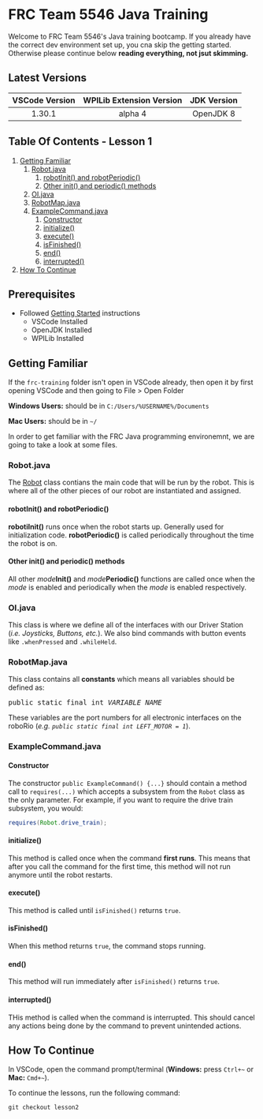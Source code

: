 <!-- markdownlint-disable MD033 -->

# FRC Team 5546 Java Training

Welcome to FRC Team 5546's Java training bootcamp. If you already have the correct dev environment set up, you cna skip the getting started. Otherwise please continue below **reading everything, not jsut skimming.**

## Latest Versions

| VSCode Version | WPILib Extension Version | JDK Version |
| :------------: | :----------------------: | :---------: |
| 1.30.1         | alpha 4                  | OpenJDK 8   |

## Table Of Contents - Lesson 1

1. [Getting Familiar](#getting-familiar)
    1. [Robot.java](#robot.java)
        1. [robotInit() and robotPeriodic()](#robotinit-and-robotperiodic)
        2. [Other init() and periodic() methods](#other-init-and-periodic-methods)
    2. [OI.java](#oi.java)
    3. [RobotMap.java](#robotmap.java)
    4. [ExampleCommand.java](#examplecommand.java)
        1. [Constructor](#constructor)
        2. [initialize()](#initialize)
        3. [execute()](#execute)
        4. [isFinished()](#isfinished)
        5. [end()](#end)
        6. [interrupted()](#interrupted)
2. [How To Continue](#how-to-continue)

## Prerequisites

- Followed [Getting Started](https://github.com/bradhacker/frc-training/tree/master) instructions
  - VSCode Installed
  - OpenJDK Installed
  - WPILib Installed

## Getting Familiar

If the `frc-training` folder isn't open in VSCode already, then open it by first opening VSCode and then going to File > Open Folder

**Windows Users:** should be in `C:/Users/%USERNAME%/Documents`

**Mac Users:** should be in `~/`

In order to get familiar with the FRC Java programming environemnt, we are going to take a look at some files.

### Robot.java

The [Robot](./src/main/java/frc/robot/Robot.java) class contians the main code that will be run by the robot. This is where all of the other pieces of our robot are instantiated and assigned.

#### robotInit() and robotPeriodic()

**robotiInit()** runs once when the robot starts up. Generally used for initialization code. **robotPeriodic()** is called periodically throughout the time the robot is on.

#### Other init() and periodic() methods

All other *mode***Init()** and *mode***Periodic()** functions are called once when the *mode* is enabled and periodically when the *mode* is enabled respectively.

### OI.java

This class is where we define all of the interfaces with our Driver Station (*i.e. Joysticks, Buttons, etc.*). We also bind commands with button events like `.whenPressed` and `.whileHeld`.

### RobotMap.java

This class contains all **constants** which means all variables should be defined as:

<pre>public static final int <em>VARIABLE_NAME</em></pre>

These variables are the port numbers for all electronic interfaces on the roboRio (*e.g. `public static final int LEFT_MOTOR = 1`*).

### ExampleCommand.java

#### Constructor

The constructor `public ExampleCommand() {...}` should contain a method call to `requires(...)` which accepts a subsystem from the `Robot` class as the only parameter. For example, if you want to require the drive train subsystem, you would:

```java
requires(Robot.drive_train);
```

#### initialize()

This method is called once when the command **first runs**. This means that after you call the command for the first time, this method will not run anymore until the robot restarts.

#### execute()

This method is called until `isFinished()` returns `true`.

#### isFinished()

When this method returns `true`, the command stops running.

#### end()

This method will run immediately after `isFinished()` returns `true`.

#### interrupted()

THis method is called when the command is interrupted. This should cancel any actions being done by the command to prevent unintended actions.

## How To Continue

In VSCode, open the command prompt/terminal (**Windows:** press `Ctrl+~` or **Mac:** `Cmd+~`).

To continue the lessons, run the following command:

```shell
git checkout lesson2
```